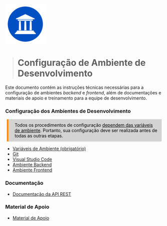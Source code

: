 <p><img src="./images/mies-icon.png" width=128 /></p>

># **Configuração de Ambiente de Desenvolvimento**

Este documento contém as instruções técnicas necessárias para a configuração de ambientes _backend_ e _frontend_, além de documentações e materiais de apoio e treinamento para a equipe de desenvolvimento.
 
### Configuração dos Ambientes de Desenvolvimento
<div style="color: black; background-color: lightgrey; margin: 10px 5px; vertical-align: middle; padding:10px 10px 10px 20px; border-radius: 2px; border-left: 5px solid darkorange">
Todos os procedimentos de configuração <u>dependem das variáveis de ambiente</u>. Portanto, sua configuração deve ser realizada antes de todas as outras etapas.
</div>

- [Variáveis de Ambiente (obrigatório)](common/env.md)
- [Git](common/git.md) 
- [Visual Studio Code](common/vscode.md)
- [Ambiente Backend](backend/backend.md)
- [Ambiente Frontend](frontend/frontend.md)

### Documentação
- [Documentação da API REST](openapi/mies_api.yaml)


### Material de Apoio
- [Material de Apoio](common/resources.md)
